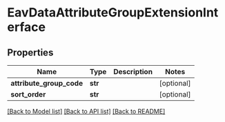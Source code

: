 # EavDataAttributeGroupExtensionInterface

## Properties
Name | Type | Description | Notes
------------ | ------------- | ------------- | -------------
**attribute_group_code** | **str** |  | [optional] 
**sort_order** | **str** |  | [optional] 

[[Back to Model list]](../README.md#documentation-for-models) [[Back to API list]](../README.md#documentation-for-api-endpoints) [[Back to README]](../README.md)


